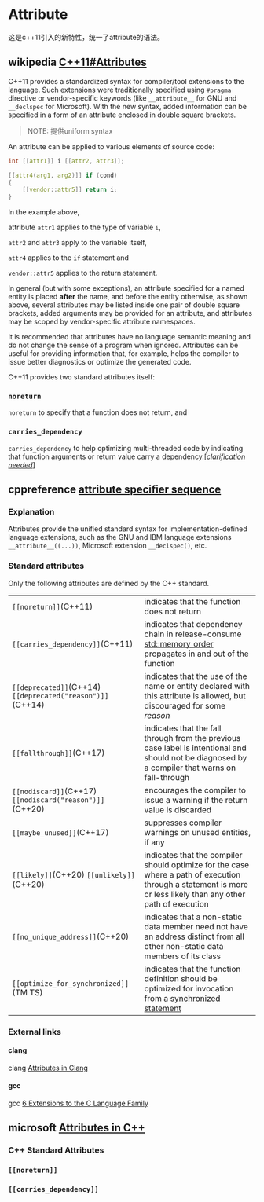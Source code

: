 # Attribute

这是c++11引入的新特性，统一了attribute的语法。

## wikipedia [C++11#Attributes](https://en.wikipedia.org/wiki/C++11#Attributes)

C++11 provides a standardized syntax for compiler/tool extensions to the language. Such extensions were traditionally specified using `#pragma` directive or vendor-specific keywords (like `__attribute__` for GNU and `__declspec` for Microsoft). With the new syntax, added information can be specified in a form of an attribute enclosed in double square brackets. 

> NOTE: 提供uniform syntax

An attribute can be applied to various elements of source code:

```C++
int [[attr1]] i [[attr2, attr3]];

[[attr4(arg1, arg2)]] if (cond)
{
    [[vendor::attr5]] return i;
}
```

In the example above, 

attribute `attr1` applies to the type of variable `i`, 

`attr2` and `attr3` apply to the variable itself, 

`attr4` applies to the `if` statement and 

`vendor::attr5` applies to the return statement. 

In general (but with some exceptions), an attribute specified for a named entity is placed **after** the name, and before the entity otherwise, as shown above, several attributes may be listed inside one pair of double square brackets, added arguments may be provided for an attribute, and attributes may be scoped by vendor-specific attribute namespaces.

It is recommended that attributes have no language semantic meaning and do not change the sense of a program when ignored. Attributes can be useful for providing information that, for example, helps the compiler to issue better diagnostics or optimize the generated code.

C++11 provides two standard attributes itself: 

### `noreturn`

`noreturn` to specify that a function does not return, and 

### `carries_dependency`

`carries_dependency` to help optimizing multi-threaded code by indicating that function arguments or return value carry a dependency.[*[clarification needed](https://en.wikipedia.org/wiki/Wikipedia:Please_clarify)*]

## cppreference [attribute specifier sequence](https://en.cppreference.com/w/cpp/language/attributes)



### Explanation

Attributes provide the unified standard syntax for implementation-defined language extensions, such as the GNU and IBM language extensions `__attribute__((...))`, Microsoft extension `__declspec()`, etc.

### Standard attributes

Only the following attributes are defined by the C++ standard.

|                                                           |                                                              |
| --------------------------------------------------------- | ------------------------------------------------------------ |
| `[[noreturn]]`(C++11)                                     | indicates that the function does not return                  |
| `[[carries_dependency]]`(C++11)                           | indicates that dependency chain in release-consume [std::memory_order](https://en.cppreference.com/w/cpp/atomic/memory_order) propagates in and out of the function |
| `[[deprecated]]`(C++14) `[[deprecated("reason")]]`(C++14) | indicates that the use of the name or entity declared with this attribute is allowed, but discouraged for some *reason* |
| `[[fallthrough]]`(C++17)                                  | indicates that the fall through from the previous case label is intentional and should not be diagnosed by a compiler that warns on fall-through |
| `[[nodiscard]]`(C++17) `[[nodiscard("reason")]]`(C++20)   | encourages the compiler to issue a warning if the return value is discarded |
| `[[maybe_unused]]`(C++17)                                 | suppresses compiler warnings on unused entities, if any      |
| `[[likely]]`(C++20) `[[unlikely]]`(C++20)                 | indicates that the compiler should optimize for the case where a path of execution through a statement is more or less likely than any other path of execution |
| `[[no_unique_address]]`(C++20)                            | indicates that a non-static data member need not have an address distinct from all other non-static data members of its class |
| `[[optimize_for_synchronized]]`(TM TS)                    | indicates that the function definition should be optimized for invocation from a [synchronized statement](https://en.cppreference.com/w/cpp/language/transactional_memory) |

### External links

#### clang

clang [Attributes in Clang](https://clang.llvm.org/docs/AttributeReference.html)

#### gcc

gcc [6 Extensions to the C Language Family](https://gcc.gnu.org/onlinedocs/gcc/C-Extensions.html#C-Extensions)

## microsoft [Attributes in C++](https://docs.microsoft.com/en-us/cpp/cpp/attributes?view=msvc-160)

### C++ Standard Attributes

### `[[noreturn]]`



### `[[carries_dependency]]`
